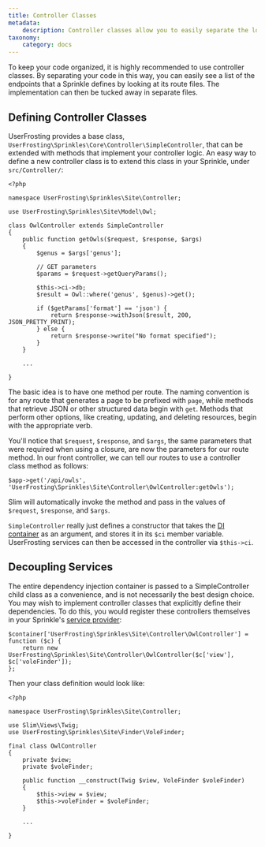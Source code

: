 ```yaml
---
title: Controller Classes
metadata:
    description: Controller classes allow you to easily separate the logic for your routes from your endpoint definitions.
taxonomy:
    category: docs
---
```


To keep your code organized, it is highly recommended to use controller classes.  By separating your code in this way, you can easily see a list of the endpoints that a Sprinkle defines by looking at its route files.  The implementation can then be tucked away in separate files.

## Defining Controller Classes

UserFrosting provides a base class, `UserFrosting\Sprinkles\Core\Controller\SimpleController`, that can be extended with methods that implement your controller logic.  An easy way to define a new controller class is to extend this class in your Sprinkle, under `src/Controller/`:

```
<?php

namespace UserFrosting\Sprinkles\Site\Controller;

use UserFrosting\Sprinkles\Site\Model\Owl;

class OwlController extends SimpleController
{
    public function getOwls($request, $response, $args)
    {
        $genus = $args['genus'];

        // GET parameters
        $params = $request->getQueryParams();

        $this->ci->db;
        $result = Owl::where('genus', $genus)->get();
        
        if ($getParams['format'] == 'json') {
            return $response->withJson($result, 200, JSON_PRETTY_PRINT);
        } else {
            return $response->write("No format specified");
        }
    }
    
    ...
    
}
```

The basic idea is to have one method per route.  The naming convention is for any route that generates a page to be prefixed with `page`, while methods that retrieve JSON or other structured data begin with `get`.  Methods that perform other options, like creating, updating, and deleting resources, begin with the appropriate verb.

You'll notice that `$request`, `$response`, and `$args`, the same parameters that were required when using a closure, are now the parameters for our route method.  In our front controller, we can tell our routes to use a controller class method as follows:

```
$app->get('/api/owls', 'UserFrosting\Sprinkles\Site\Controller\OwlController:getOwls');
```

Slim will automatically invoke the method and pass in the values of `$request`, `$response`, and `$args`.

`SimpleController` really just defines a constructor that takes the [DI container](/services/the-di-container) as an argument, and stores it in its `$ci` member variable.  UserFrosting services can then be accessed in the controller via `$this->ci`.

## Decoupling Services

The entire dependency injection container is passed to a SimpleController child class as a convenience, and is not necessarily the best design choice.  You may wish to implement controller classes that explicitly define their dependencies.  To do this, you would register these controllers themselves in your Sprinkle's [service provider]():

```
$container['UserFrosting\Sprinkles\Site\Controller\OwlController'] = function ($c) {
    return new UserFrosting\Sprinkles\Site\Controller\OwlController($c['view'], $c['voleFinder']);
};
```

Then your class definition would look like:

```
<?php

namespace UserFrosting\Sprinkles\Site\Controller;

use Slim\Views\Twig;
use UserFrosting\Sprinkles\Site\Finder\VoleFinder;

final class OwlController
{
    private $view;
    private $voleFinder;

    public function __construct(Twig $view, VoleFinder $voleFinder)
    {
        $this->view = $view;
        $this->voleFinder = $voleFinder;
    }
    
    ...
    
}
```
